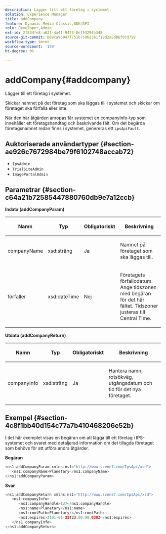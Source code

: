 ```yaml
---
description: Lägger till ett företag i systemet.
solution: Experience Manager
title: addCompany
feature: Dynamic Media Classic,SDK/API
role: Developer,Admin
exl-id: 2f834fe8-a621-4a41-9473-8ef53294b348
source-git-commit: b89ca96947f751b750623e1f18d2a5d86f0cd759
workflow-type: tm+mt
source-wordcount: '170'
ht-degree: 0%

---
```


# addCompany{#addcompany}

Lägger till ett företag i systemet.

Skickar namnet på det företag som ska läggas till i systemet och skickar om företaget ska förfalla eller inte.

När den här åtgärden anropas får systemet en companyInfo-typ som innehåller ett företagshandtag och beskrivande fält. Om det begärda företagsnamnet redan finns i systemet, genereras ett `ipsApiFault`.

## Auktoriserade användartyper {#section-ae926c7672984be79f6102748accab72}

* `IpsAdmin`
* `TrialSiteAdmin`
* `ImagePortalAdmin`

## Parametrar {#section-c64a21b72585447880760db9e7a12ccb}

**Indata (addCompanyParam)**

<table id="table_AA915BAD2E8E4A1B9719725994309CE8"> 
 <thead> 
  <tr> 
   <th colname="col1" class="entry"> <p>Namn </p> </th> 
   <th colname="col2" class="entry"> <p>Typ </p> </th> 
   <th colname="col3" class="entry"> <p>Obligatoriskt </p> </th> 
   <th colname="col4" class="entry"> <p>Beskrivning </p> </th> 
  </tr> 
 </thead>
 <tbody> 
  <tr> 
   <td colname="col1"> <p><span class="codeph"> <span class="varname"> companyName</span> </span> </p> </td> 
   <td colname="col2"> <p><span class="codeph"> xsd:sträng</span> </p> </td> 
   <td colname="col3"> <p>Ja </p> </td> 
   <td colname="col4"> <p>Namnet på företaget som ska läggas till. </p> </td> 
  </tr> 
  <tr> 
   <td colname="col1"> <p><span class="codeph"> <span class="varname"> förfaller</span> </span> </p> </td> 
   <td colname="col2"> <p><span class="codeph"> xsd:dateTime</span> </p> </td> 
   <td colname="col3"> <p>Nej </p> </td> 
   <td colname="col4"> <p>Företagets förfallodatum. Ange tidszonen med begäran för det här fältet. Tidszoner justeras till Central Time. </p> </td> 
  </tr> 
 </tbody> 
</table>

**Utdata (addCompanyReturn)**

<table id="table_89EBAC0E0FB34793BD843837BB02B518"> 
 <thead> 
  <tr> 
   <th colname="col1" class="entry"> <p>Namn </p> </th> 
   <th colname="col2" class="entry"> <p>Typ </p> </th> 
   <th colname="col3" class="entry"> <p>Obligatoriskt </p> </th> 
   <th colname="col4" class="entry"> <p>Beskrivning </p> </th> 
  </tr> 
 </thead>
 <tbody> 
  <tr> 
   <td colname="col1"> <p><span class="codeph"> <span class="varname"> companyInfo</span> </span> </p> </td> 
   <td colname="col2"> <p><span class="codeph"> xsd:sträng</span> </p> </td> 
   <td colname="col3"> <p>Ja </p> </td> 
   <td colname="col4"> <p>Hantera namn, rotsökväg, utgångsdatum och tid för det nya företaget. </p> </td> 
  </tr> 
 </tbody> 
</table>

## Exempel {#section-4c8f1bb40d154c77a7b410468206e52b}

I det här exemplet visas en begäran om att lägga till ett företag i IPS-systemet och svaret med detaljerad information om det tillagda företaget som behövs för att utföra andra åtgärder.

**Begäran**

```java {.line-numbers}
<ns1:addCompanyParam xmlns:ns1="http://www.scene7.com/IpsApi/xsd">
   <ns1:companyName>Planetary</ns1:companyName>
</ns1:addCompanyParam>
```

**Svar**

```java {.line-numbers}
<ns1:addCompanyReturn xmlns:ns1="http://www.scene7.com/IpsApi/xsd">
   <ns1:companyInfo>
      <ns1:companyHandle>137</ns1:companyHandle>
      <ns1:name>Planetary</ns1:name>
      <ns1:rootPath>Planetary/</ns1:rootPath>
      <ns1:expires>2101-01-31T23:00:00.030Z</ns1:expires>
   </ns1:companyInfo>
</ns1:addCompanyReturn>
```
